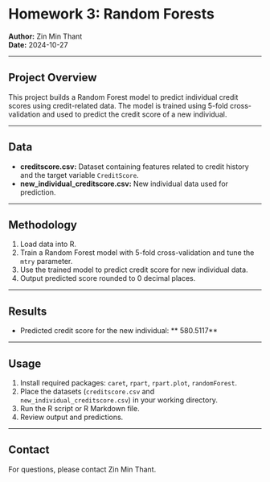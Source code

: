 # Homework 3: Random Forests  
**Author:** Zin Min Thant  
**Date:** 2024-10-27  

---

## Project Overview

This project builds a Random Forest model to predict individual credit scores using credit-related data. The model is trained using 5-fold cross-validation and used to predict the credit score of a new individual.

---

## Data

- **creditscore.csv:** Dataset containing features related to credit history and the target variable `CreditScore`.
- **new_individual_creditscore.csv:** New individual data used for prediction.

---

## Methodology

1. Load data into R.
2. Train a Random Forest model with 5-fold cross-validation and tune the `mtry` parameter.
3. Use the trained model to predict credit score for new individual data.
4. Output predicted score rounded to 0 decimal places.

---

## Results

- Predicted credit score for the new individual: ** 580.5117**

---

## Usage

1. Install required packages: `caret`, `rpart`, `rpart.plot`, `randomForest`.
2. Place the datasets (`creditscore.csv` and `new_individual_creditscore.csv`) in your working directory.
3. Run the R script or R Markdown file.
4. Review output and predictions.

---

## Contact

For questions, please contact Zin Min Thant.


